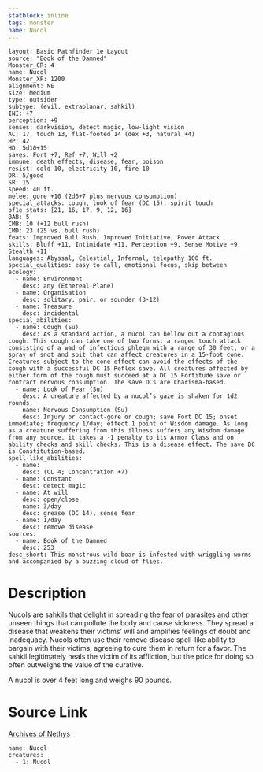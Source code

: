 ```yaml
---
statblock: inline
tags: monster
name: Nucol
---
```

```statblock
layout: Basic Pathfinder 1e Layout
source: "Book of the Damned"
Monster_CR: 4
name: Nucol
Monster_XP: 1200
alignment: NE
size: Medium
type: outsider
subtype: (evil, extraplanar, sahkil)
INI: +7
perception: +9
senses: darkvision, detect magic, low-light vision
AC: 17, touch 13, flat-footed 14 (dex +3, natural +4)
HP: 42
HD: 5d10+15
saves: Fort +7, Ref +7, Will +2
immune: death effects, disease, fear, poison
resist: cold 10, electricity 10, fire 10
DR: 5/good
SR: 15
speed: 40 ft.
melee: gore +10 (2d6+7 plus nervous consumption)
special_attacks: cough, look of fear (DC 15), spirit touch
pf1e_stats: [21, 16, 17, 9, 12, 16]
BAB: 5
CMB: 10 (+12 bull rush)
CMD: 23 (25 vs. bull rush)
feats: Improved Bull Rush, Improved Initiative, Power Attack
skills: Bluff +11, Intimidate +11, Perception +9, Sense Motive +9, Stealth +11
languages: Abyssal, Celestial, Infernal, telepathy 100 ft.
special_qualities: easy to call, emotional focus, skip between
ecology:
  - name: Environment
    desc: any (Ethereal Plane)
  - name: Organisation
    desc: solitary, pair, or sounder (3-12)
  - name: Treasure
    desc: incidental
special_abilities:
  - name: Cough (Su)
    desc: As a standard action, a nucol can bellow out a contagious cough. This cough can take one of two forms: a ranged touch attack consisting of a wad of infectious phlegm with a range of 30 feet, or a spray of snot and spit that can affect creatures in a 15-foot cone. Creatures subject to the cone effect can avoid the effects of the cough with a successful DC 15 Reflex save. All creatures affected by either form of the cough must succeed at a DC 15 Fortitude save or contract nervous consumption. The save DCs are Charisma-based.
  - name: Look of Fear (Su)
    desc: A creature affected by a nucol’s gaze is shaken for 1d2 rounds.
  - name: Nervous Consumption (Su)
    desc: Injury or contact-gore or cough; save Fort DC 15; onset immediate; frequency 1/day; effect 1 point of Wisdom damage. As long as a creature suffering from this illness suffers any Wisdom damage from any source, it takes a -1 penalty to its Armor Class and on ability checks and skill checks. This is a disease effect. The save DC is Constitution-based.
spell-like_abilities:
  - name:
    desc: (CL 4; Concentration +7)
  - name: Constant
    desc: detect magic
  - name: At will
    desc: open/close
  - name: 3/day
    desc: grease (DC 14), sense fear
  - name: 1/day
    desc: remove disease
sources:
  - name: Book of the Damned
    desc: 253
desc_short: This monstrous wild boar is infested with wriggling worms and accompanied by a buzzing cloud of flies.
```
# Description
Nucols are sahkils that delight in spreading the fear of parasites and other unseen things that can pollute the body and cause sickness. They spread a disease that weakens their victims’ will and amplifies feelings of doubt and inadequacy. Nucols often use their remove disease spell-like ability to bargain with their victims, agreeing to cure them in return for a favor. The sahkil legitimately heals the victim of its affliction, but the price for doing so often outweighs the value of the curative.

 A nucol is over 4 feet long and weighs 90 pounds.
# Source Link
[Archives of Nethys](https://aonprd.com/MonsterDisplay.aspx?ItemName=Nucol)
```encounter-table
name: Nucol
creatures:
  - 1: Nucol
```

